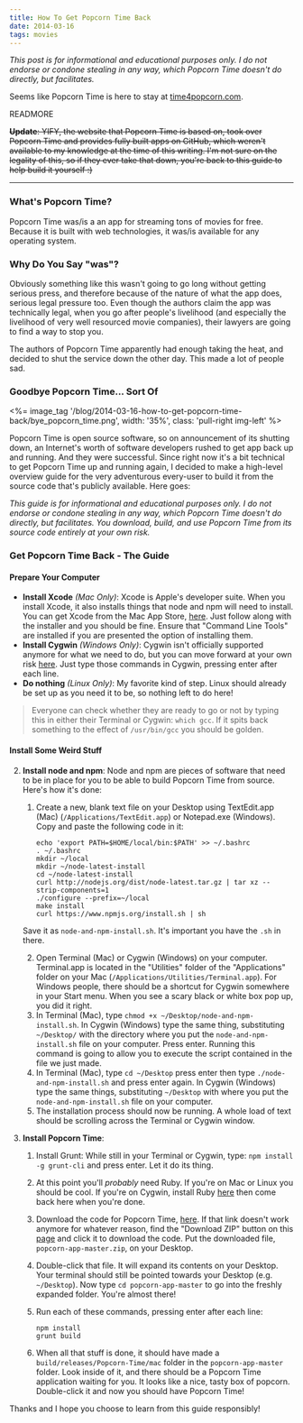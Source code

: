 ```yaml
---
title: How To Get Popcorn Time Back
date: 2014-03-16
tags: movies
---
```


*This post is for informational and educational purposes only. I do not endorse or condone stealing in any way, which Popcorn Time doesn't do directly, but facilitates.*

Seems like Popcorn Time is here to stay at [time4popcorn.com](http://www.time4popcorn.eu/).

READMORE

~~**Update**: YIFY, the website that Popcorn Time is based on, took over Popcorn Time and provides fully built apps on GitHub, which weren't available to my knowledge at the time of this writing. I'm not sure on the legality of this, so if they ever take that down, you're back to this guide to help build it yourself :)~~

---

### What's Popcorn Time? ###

Popcorn Time was/is a an app for streaming tons of movies for free. Because it is built with web technologies, it was/is available for any operating system.

### Why Do You Say "was"? ###

Obviously something like this wasn't going to go long without getting serious press, and therefore because of the nature of what the app does, serious legal pressure too. Even though the authors claim the app was technically legal, when you go after people's livelihood (and especially the livelihood of very well resourced movie companies), their lawyers are going to find a way to stop you.

The authors of Popcorn Time apparently had enough taking the heat, and decided to shut the service down the other day. This made a lot of people sad.

### Goodbye Popcorn Time... Sort Of ###

<p>
    <%= image_tag '/blog/2014-03-16-how-to-get-popcorn-time-back/bye_popcorn_time.png', width: '35%', class: 'pull-right img-left' %>
</p>

Popcorn Time is open source software, so on announcement of its shutting down, an Internet's worth of software developers rushed to get app back up and running. And they were successful. Since right now it's a bit technical to get Popcorn Time up and running again, I decided to make a high-level overview guide for the very adventurous every-user to build it from the source code that's publicly available. Here goes:

*This guide is for informational and educational purposes only. I do not endorse or condone stealing in any way, which Popcorn Time doesn't do directly, but facilitates. You download, build, and use Popcorn Time from its source code entirely at your own risk.*

### Get Popcorn Time Back - The Guide ###

#### Prepare Your Computer ####

- **Install Xcode** *(Mac Only)*: Xcode is Apple's developer suite. When you install Xcode, it also installs things that node and npm will need to install. You can get Xcode from the Mac App Store, [here](https://itunes.apple.com/us/app/xcode/id497799835?mt=12). Just follow along with the installer and you should be fine. Ensure that "Command Line Tools" are installed if you are presented the option of installing them.
- **Install Cygwin** *(Windows Only)*: Cygwin isn't officially supported anymore for what we need to do, but you can move forward at your own risk [here](https://github.com/joyent/node/wiki/Building-node.js-on-Cygwin-%28Windows%29). Just type those commands in Cygwin, pressing enter after each line.
- **Do nothing** *(Linux Only)*: My favorite kind of step. Linux should already be set up as you need it to be, so nothing left to do here!

> Everyone can check whether they are ready to go or not by typing this in either their Terminal or Cygwin: `which gcc`. If it spits back something to the effect of `/usr/bin/gcc` you should be golden.

#### Install Some Weird Stuff ####

2. **Install node and npm**: Node and npm are pieces of software that need to be in place for you to be able to build Popcorn Time from source. Here's how it's done:
    1. Create a new, blank text file on your Desktop using TextEdit.app (Mac) (`/Applications/TextEdit.app`) or Notepad.exe (Windows). Copy and paste the following code in it:

        ```
        echo 'export PATH=$HOME/local/bin:$PATH' >> ~/.bashrc
        . ~/.bashrc
        mkdir ~/local
        mkdir ~/node-latest-install
        cd ~/node-latest-install
        curl http://nodejs.org/dist/node-latest.tar.gz | tar xz --strip-components=1
        ./configure --prefix=~/local
        make install
        curl https://www.npmjs.org/install.sh | sh
        ```
    Save it as `node-and-npm-install.sh`. It's important you have the `.sh` in there.

    2. Open Terminal (Mac) or Cygwin (Windows) on your computer. Terminal.app is located in the "Utilities" folder of the "Applications" folder on your Mac (`/Applications/Utilities/Terminal.app`). For Windows people, there should be a shortcut for Cygwin somewhere in your Start menu. When you see a scary black or white box pop up, you did it right.
    3. In Terminal (Mac), type `chmod +x ~/Desktop/node-and-npm-install.sh`. In Cygwin (Windows) type the same thing, substituting `~/Desktop/` with the directory where you put the `node-and-npm-install.sh` file on your computer. Press enter. Running this command is going to allow you to execute the script contained in the file we just made.
    4. In Terminal (Mac), type `cd ~/Desktop` press enter then type `./node-and-npm-install.sh` and press enter again. In Cygwin (Windows) type the same things, substituting `~/Desktop` with where you put the `node-and-npm-install.sh` file on your computer.
    5. The installation process should now be running. A whole load of text should be scrolling across the Terminal or Cygwin window.

2. **Install Popcorn Time**:
    1. Install Grunt: While still in your Terminal or Cygwin, type: `npm install -g grunt-cli` and press enter. Let it do its thing.
    2. At this point you'll *probably* need Ruby. If you're on Mac or Linux you should be cool. If you're on Cygwin, install Ruby [here](http://rubyinstaller.org/) then come back here when you're done.
    3. Download the code for Popcorn Time, [here](https://github.com/Yify/popcorn-app/archive/master.zip). If that link doesn't work anymore for whatever reason, find the "Download ZIP" button on this [page](https://github.com/Yify/popcorn-app) and click it to download the code. Put the downloaded file, `popcorn-app-master.zip`, on your Desktop.
    4. Double-click that file. It will expand its contents on your Desktop. Your terminal should still be pointed towards your Desktop (e.g. `~/Desktop`). Now type `cd popcorn-app-master` to go into the freshly expanded folder. You're almost there!
    5. Run each of these commands, pressing enter after each line:

        ```shell
        npm install
        grunt build
        ```

    6. When all that stuff is done, it should have made a `build/releases/Popcorn-Time/mac` folder in the `popcorn-app-master` folder. Look inside of it, and there should be a Popcorn Time application waiting for you. It looks like a nice, tasty box of popcorn. Double-click it and now you should have Popcorn Time!

Thanks and I hope you choose to learn from this guide responsibly!
